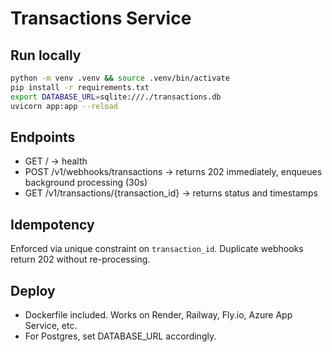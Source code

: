 # Transactions Service

## Run locally
```bash
python -m venv .venv && source .venv/bin/activate
pip install -r requirements.txt
export DATABASE_URL=sqlite:///./transactions.db
uvicorn app:app --reload
```

## Endpoints
- GET / -> health
- POST /v1/webhooks/transactions -> returns 202 immediately, enqueues background processing (30s)
- GET /v1/transactions/{transaction_id} -> returns status and timestamps

## Idempotency
Enforced via unique constraint on `transaction_id`. Duplicate webhooks return 202 without re-processing.

## Deploy
- Dockerfile included. Works on Render, Railway, Fly.io, Azure App Service, etc.
- For Postgres, set DATABASE_URL accordingly.
